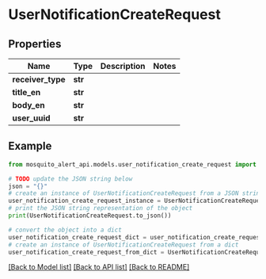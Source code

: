 # UserNotificationCreateRequest


## Properties

Name | Type | Description | Notes
------------ | ------------- | ------------- | -------------
**receiver_type** | **str** |  | 
**title_en** | **str** |  | 
**body_en** | **str** |  | 
**user_uuid** | **str** |  | 

## Example

```python
from mosquito_alert_api.models.user_notification_create_request import UserNotificationCreateRequest

# TODO update the JSON string below
json = "{}"
# create an instance of UserNotificationCreateRequest from a JSON string
user_notification_create_request_instance = UserNotificationCreateRequest.from_json(json)
# print the JSON string representation of the object
print(UserNotificationCreateRequest.to_json())

# convert the object into a dict
user_notification_create_request_dict = user_notification_create_request_instance.to_dict()
# create an instance of UserNotificationCreateRequest from a dict
user_notification_create_request_from_dict = UserNotificationCreateRequest.from_dict(user_notification_create_request_dict)
```
[[Back to Model list]](../README.md#documentation-for-models) [[Back to API list]](../README.md#documentation-for-api-endpoints) [[Back to README]](../README.md)


